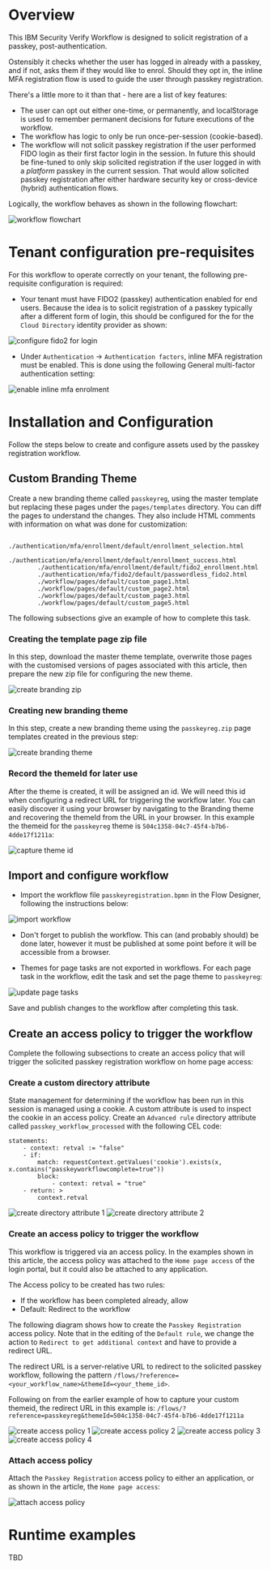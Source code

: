 # Overview

This IBM Security Verify Workflow is designed to solicit registration of a passkey, post-authentication.

Ostensibly it checks whether the user has logged in already with a passkey, and if not, asks them if they would like to enrol. Should they opt in, the inline MFA registration flow is used to guide the user through passkey registration.

There's a little more to it than that - here are a list of key features:
  - The user can opt out either one-time, or permanently, and localStorage is used to remember permanent decisions for future executions of the workflow.
  - The workflow has logic to only be run once-per-session (cookie-based).
  - The workflow will not solicit passkey registration if the user performed FIDO login as their first factor login in the session. In future this should be fine-tuned to only skip solicited registration if the user logged in with a _platform_ passkey in the current session. That would allow solicited passkey registration after either hardware security key or cross-device (hybrid) authentication flows.

Logically, the workflow behaves as shown in the following flowchart:

![workflow flowchart](images/passkeyreg_flowchart.png?raw=true)

# Tenant configuration pre-requisites

For this workflow to operate correctly on your tenant, the following pre-requisite configuration is required:

- Your tenant must have FIDO2 (passkey) authentication enabled for end users. Because the idea is to solicit registration of a passkey typically after a different form of login, this should be configured for the for the `Cloud Directory` identity provider as shown:

![configure fido2 for login](images/configure_fido2_for_login.png?raw=true)

- Under `Authentication` -> `Authentication factors`, inline MFA registration must be enabled. This is done using the following General multi-factor authentication setting:

![enable inline mfa enrolment](images/enable_inline_mfa_enrolment.png?raw=true)


# Installation and Configuration

Follow the steps below to create and configure assets used by the passkey registration workflow.

## Custom Branding Theme

Create a new branding theme called `passkeyreg`, using the master template but replacing these pages under the `pages/templates` directory. You can diff the pages to understand the changes. They also include HTML comments with information on what was done for customization:
```
        ./authentication/mfa/enrollment/default/enrollment_selection.html
        ./authentication/mfa/enrollment/default/enrollment_success.html
        ./authentication/mfa/enrollment/default/fido2_enrollment.html
        ./authentication/mfa/fido2/default/passwordless_fido2.html
        ./workflow/pages/default/custom_page1.html
        ./workflow/pages/default/custom_page2.html
        ./workflow/pages/default/custom_page3.html
        ./workflow/pages/default/custom_page5.html
```

The following subsections give an example of how to complete this task.

### Creating the template page zip file

In this step, download the master theme template, overwrite those pages with the customised versions of pages associated with this article, then prepare the new zip file for configuring the new theme.

![create branding zip](images/create_branding_zip.png?raw=true)

### Creating new branding theme

In this step, create a new branding theme using the `passkeyreg.zip` page templates created in the previous step:

![create branding theme](images/create_branding_theme.png?raw=true)

### Record the themeId for later use

After the theme is created, it will be assigned an id. We will need this id when configuring a redirect URL for triggering the workflow later.  You can easily discover it using your browser by navigating to the Branding theme and recovering the themeId from the URL in your browser. In this example the themeid for the `passkeyreg` theme is `504c1358-04c7-45f4-b7b6-4dde17f1211a`:

![capture theme id](images/capture_themeid2.png?raw=true)

## Import and configure workflow

- Import the workflow file `passkeyregistration.bpmn` in the Flow Designer, following the instructions below:

![import workflow](images/import_workflow.png?raw=true)

- Don't forget to publish the workflow. This can (and probably should) be done later, however it must be published at some point before it will be accessible from a browser.

- Themes for page tasks are not exported in workflows. For each page task in the workflow, edit the task and set the page theme to `passkeyreg`:

![update page tasks](images/update_page_tasks.png?raw=true)

Save and publish changes to the workflow after completing this task.

## Create an access policy to trigger the workflow

Complete the following subsections to create an access policy that will trigger the solicited passkey registration workflow on home page access:

### Create a custom directory attribute

State management for determining if the workflow has been run in this session is managed using a cookie. A custom attribute is used to inspect the cookie in an access policy. Create an `Advanced rule` directory attribute called `passkey_workflow_processed` with the following CEL code:
```
statements:
    - context: retval := "false"
    - if:
        match: requestContext.getValues('cookie').exists(x, x.contains("passkeyworkflowcomplete=true"))
        block:
            - context: retval = "true"
    - return: >
        context.retval
```

![create directory attribute 1](images/create_directory_attribute_1.png?raw=true)
![create directory attribute 2](images/create_directory_attribute_2.png?raw=true)

### Create an access policy to trigger the workflow

This workflow is triggered via an access policy. In the examples shown in this article, the access policy was attached to the `Home page access` of the login portal, but it could also be attached to any application. 

The Access policy to be created has two rules:
   - If the workflow has been completed already, allow
   - Default: Redirect to the workflow


The following diagram shows how to create the `Passkey Registration` access policy. Note that in the editing of the `Default rule`, we change the action to `Redirect to get additional context` and have to provide a redirect URL.

The redirect URL is a server-relative URL to redirect to the solicited passkey workflow, following the pattern `/flows/?reference=<your_workflow_name>&themeId=<your_theme_id>`.

Following on from the earlier example of how to capture your custom themeid, the redirect URL in this example is: `/flows/?reference=passkeyreg&themeId=504c1358-04c7-45f4-b7b6-4dde17f1211a`

![create access policy 1](images/create_access_policy_1.png?raw=true)
![create access policy 2](images/create_access_policy_2.png?raw=true)
![create access policy 3](images/create_access_policy_3.png?raw=true)
![create access policy 4](images/create_access_policy_4.png?raw=true)

### Attach access policy 

Attach the `Passkey Registration` access policy to either an application, or as shown in the article, the `Home page access`:

![attach access policy](images/attach_access_policy.png?raw=true)


# Runtime examples

TBD
